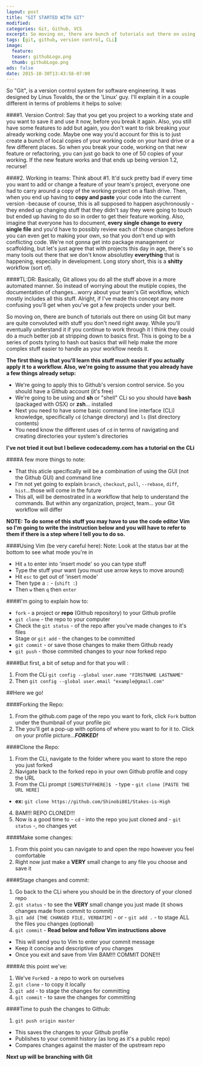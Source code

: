 ```yaml
---
layout: post
title: "GIT STARTED WITH GIT"
modified:
categories: Git, Github, VCS
excerpt: So moving on, there are bunch of tutorials out there on using Git but many are quite convoluted with stuff you don't need right away.
tags: [git, github, version control, CLi]
image:
  feature: 
  teaser: githubLogo.png
  thumb: githubLogo.png
ads: false
date: 2015-10-30T13:43:58-07:00
---
```


So "Git", is a version control system for software engineering. It was designed by Linus Tovalds, the or the 'Linux' guy. I'll explain it in a couple different in terms of problems it helps to solve:

####1. Version Control:
Say that you get you project to a working state and you want to save it and use it now, before you break it again. Also, you still have some features to add but again, you don't want to risk breaking your already working code. Maybe one way you'd account for this is to just create a bunch of local copies of your working code on your hard drive or a few different places. So when you break your code, working on that new feature or refactoring, you can just go back to one of 50 copies of your working. If the new feature works and that ends up being version 1.2, recurse!

####2. Working in teams:
Think about #1. It'd suck pretty bad if every time you want to add or change a feature of your team's project, everyone one had to carry around a copy of the working project on a flash drive. Then, when you end up having to **copy and paste** your code into the current version -because of course, this is all supposed to happen asychronously - they ended up changing stuff that they didn't say they were going to touch but ended up having to do so in order to get their feature working. Also, imagine that everyone has to document, **every single change to every single file** and you'd have to possibly review each of those changes before you can even get to making your own, so that you don't end up with conflicting code. We're not gonna get into package management or scaffolding, but let's just agree that with projects this day in age, there's so many tools out there that we don't know absolutley **everything** that is happening, especially in development. Long story short, this is a **shitty** workflow (sort of).

####TL:DR:
Basically, Git allows you do all the stuff above in a more automated manner. So instead of worrying about the mutiple copies, the documentation of changes...worry about your team's Git workflow, which mostly includes all this stuff. Alright, if I've made this concept any more confusing you'll get when you've got a few projects under your belt.

So moving on, there are bunch of tutorials out there on using Git but many are quite convoluted with stuff you don't need right away. While you'll eventually understand it if you continue to work through it I think they could do a much better job at stripping down to basics first. This is going to be a series of posts tyring to hash out basics that will help make the more complex stuff easier to handle as your workflow needs it. 

**The first thing is that you'll learn this stuff much easier if you actually apply it to a workflow. Also, we're going to assume that you already have a few things already setup:**

- We're going to apply this to Github's version control service. So you should have a Github account (it's free)
- We're going to be using and **sh** or "shell" CLi so you should have **bash** (packaged with OSX) or **zsh**... installed
- Next you need to have some basic command line interface (CLi) knowledge, specifically `cd` (change directory) and `ls` (list directory contents)
- You need know the different uses of `cd` in terms of navigating and creating directories your system's directories

**I've not tried it out but I believe codecademy.com has a tutorial on the CLi**


####A few more things to note:
- That this aticle specifically will be a combination of using the GUI (not the Github GUI) and command line
- I'm not yet going to explain `branch`, `checkout`, `pull`, `--rebase`, `diff`, `hist`...those will come in the future
- This all, will be demostrated in a workflow that help to understand the commands. But within any organization, project, team... your Git workflow will differ

**NOTE: To do some of this stuff you may have to use the code editor Vim so I'm going to write the instruction below and you will have to refer to them if there is a step where I tell you to do so.**

####Using Vim (be very careful here):
Note: Look at the status bar at the bottom to see what mode you're in
- Hit `a` to enter into 'insert mode' so you can type stuff
- Type the stuff your want (you must use arrow keys to move around)
- Hit `esc` to get out of 'insert mode'
- Then type a `:` - (`shift :`)
- Then `w` then `q` then `enter`

####I'm going to explain how to: 
- `fork` - a project or **repo** (Github repository) to your Github profile
- `git clone` - the repo to your computer 
- Check the `git status` - of the repo after you've made changes to it's files
- Stage or `git add` - the changes to be committed
- `git commit` - or save those changes to make them Github ready
- `git push` - those commited changes to your now forked repo

####But first, a bit of setup and for that you will :
1. From the CLi `git config --global user.name "FIRSTNAME LASTNAME"`
2. Then `git config --global user.email "example@gmail.com"`

##Here we go!

####Forking the Repo:
1. From the github.com page of the repo you want to fork, click `Fork` button under the thumbnail of your profile pic
2. The you'll get a pop-up with options of where you want to for it to. Click on your profile picture...***FORKED!***

####Clone the Repo:
1. From the CLi, navigate to the folder where you want to store the repo you just forked
2. Navigate back to the forked repo in your own Github profile and copy the URL
3. From the CLi prompt `[SOMESTUFFHERE]$ ` - type - `git clone [PASTE THE URL HERE]`
  - **ex:** `git clone https://github.com/Shinobi881/Stakes-is-High`
4. BAM!!! REPO CLONED!!!
5. Now is a good time to - `cd` - into the repo you just cloned and - `git status` -, no changes yet

####Make some changes:
1. From this point you can navigate to and open the repo however you feel comfortable
2. Right now just make a **VERY** small change to any file you choose and save it 

####Stage changes and commit:
1. Go back to the CLi where you should be in the directory of your cloned repo
2. `git status` - to see the **VERY** small change you just made (it shows changes made from commit to commit)
3. `git add [THE CHANGED FILE, VERBATIM]` - or - `git add .` - to stage ALL the files you changes (optional)
4. `git commit` - **Read below and follow Vim instructions above**
  - This will send you to Vim to enter your commit message
  - Keep it concise and descriptive of you changes
  - Once you exit and save from Vim BAM!!! COMMIT DONE!!!

####At this point we've:
1. We've `Fork`ed - a repo to work on ourselves
2. `git clone` - to copy it locally 
3. `git add` - to stage the changes for committing
4. `git commit` - to save the changes for committing

####Time to push the changes to Github:
1. `git push origin master`
- This saves the changes to your Github profile
- Publishes to your commit history (as long as it's a public repo)
- Compares changes against the master of the upstream repo

**Next up will be branching with Git**
